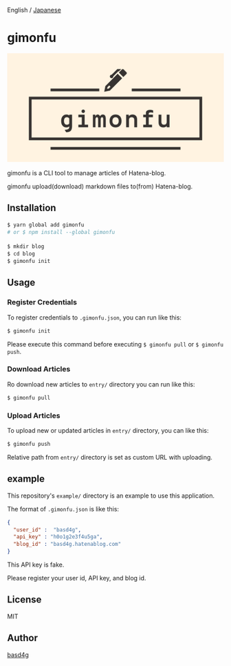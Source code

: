 English / [Japanese](README_ja.md)

# gimonfu

![logo](logo.png)

gimonfu is a CLI tool to manage articles of Hatena-blog.

gimonfu upload(download) markdown files to(from) Hatena-blog.

## Installation

```sh
$ yarn global add gimonfu
# or $ npm install --global gimonfu

$ mkdir blog
$ cd blog
$ gimonfu init
```

## Usage

### Register Credentials

To register credentials to `.gimonfu.json`, you can run like this:

```sh
$ gimonfu init
```

Please execute this command before executing `$ gimonfu pull` or `$ gimonfu push`.

### Download Articles

Ro download new articles to `entry/` directory you can run like this:

```sh
$ gimonfu pull
```


### Upload Articles

To upload new or updated articles in `entry/` directory, you can like this:

```sh
$ gimonfu push
```

Relative path from `entry/` directory is set as custom URL with uploading.

## example

This repository's `example/` directory is an example to use this application.

The format of `.gimonfu.json` is like this:

```.gimonfu.json
{
  "user_id" :  "basd4g",
  "api_key" : "h0o1g2e3f4u5ga",
  "blog_id" : "basd4g.hatenablog.com"
}
```

This API key is fake.

Please register your user id, API key, and blog id.

## License

MIT

## Author

[basd4g](https://github.com/basd4g)

